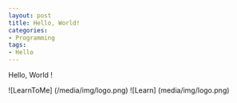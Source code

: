 ```yaml
---
layout: post
title: Hello, World!
categories:
- Programming
tags:
- Hello
---
```

Hello, World !

![LearnToMe] (/media/img/logo.png) 
![Learn] (media/img/logo.png)
